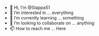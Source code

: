 - 👋 Hi, I’m @Slappa51
- 👀 I’m interested in ... everything
- 🌱 I’m currently learning ... something
- 💞️ I’m looking to collaborate on ... anything
- 📫 How to reach me ... Here

<!---
Slappa51/Slappa51 is a ✨ special ✨ repository because its `README.md` (this file) appears on your GitHub profile.
You can click the Preview link to take a look at your changes.
--->

